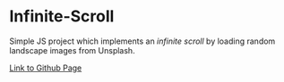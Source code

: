 # Infinite-Scroll

Simple JS project which implements an _infinite scroll_ by loading random landscape images from Unsplash.

[Link to Github Page](https://brunner-websites.github.io/Infinite-Scroll/ "Infinite Scroll - Github Pages")
